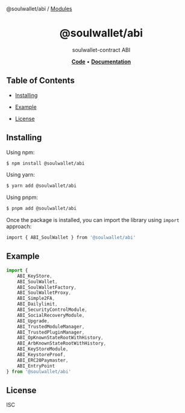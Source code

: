 @soulwallet/abi / [Modules](modules.md)

<h1 align="center">
   <b>
        @soulwallet/abi
    </b>
</h1>

<p align="center">
soulwallet-contract ABI
</p>

<p align="center">
    <a href="https://github.com/SoulWallet/soulwalletlib/tree/develop/packages/soulwallet-abi"><b>Code</b></a> •
    <a href="https://github.com/SoulWallet/soulwalletlib/blob/develop/packages/soulwallet-abi/docs/modules.md"><b>Documentation</b></a>
</p>

## Table of Contents

  - [Installing](#installing)
    
  - [Example](#example)

  - [License](#license)

## Installing

Using npm:

```bash
$ npm install @soulwallet/abi
```

Using yarn:

```bash
$ yarn add @soulwallet/abi
```

Using pnpm:

```bash
$ pnpm add @soulwallet/abi
```

Once the package is installed, you can import the library using `import` approach:

```bash
import { ABI_SoulWallet } from '@soulwallet/abi'
```

## Example

```typescript
import { 
    ABI_KeyStore,
    ABI_SoulWallet,
    ABI_SoulWalletFactory,
    ABI_SoulWalletProxy,
    ABI_Simple2FA,
    ABI_Dailylimit,
    ABI_SecurityControlModule,
    ABI_SocialRecoveryModule,
    ABI_Upgrade,
    ABI_TrustedModuleManager,
    ABI_TrustedPluginManager,
    ABI_OpKnownStateRootWithHistory,
    ABI_ArbKnownStateRootWithHistory,
    ABI_KeyStoreModule,
    ABI_KeystoreProof,
    ABI_ERC20Paymaster,
    ABI_EntryPoint
} from '@soulwallet/abi'
```

## License

ISC
